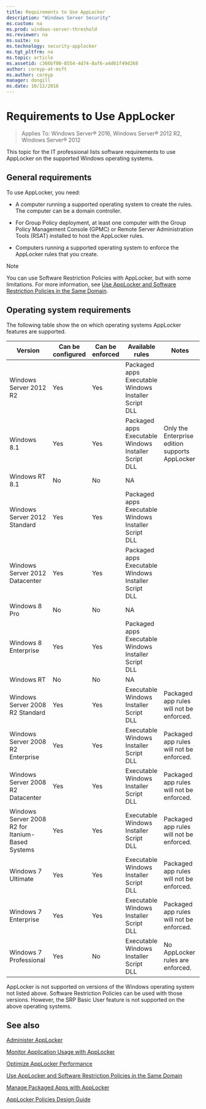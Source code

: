 ```yaml
---
title: Requirements to Use AppLocker
description: "Windows Server Security"
ms.custom: na
ms.prod: windows-server-threshold
ms.reviewer: na
ms.suite: na
ms.technology: security-applocker
ms.tgt_pltfrm: na
ms.topic: article
ms.assetid: c366bf00-8554-4d74-8af6-a4d61f49d268
author: coreyp-at-msft
ms.author: coreyp
manager: dongill
ms.date: 10/12/2016
---
```

# Requirements to Use AppLocker

>Applies To: Windows Server&reg; 2016, Windows Server&reg; 2012 R2, Windows Server&reg; 2012

This topic for the IT professional lists software requirements to use AppLocker on the supported Windows operating systems.

## General requirements
To use AppLocker, you need:

-   A computer running a supported operating system to create the rules. The computer can be a domain controller.

-   For Group Policy deployment, at least one computer with the Group Policy Management Console (GPMC) or Remote Server Administration Tools (RSAT) installed to host the AppLocker rules.

-   Computers running a supported operating system to enforce the AppLocker rules that you create.

> [!NOTE]
> You can use Software Restriction Policies with AppLocker, but with some limitations. For more information, see [Use AppLocker and Software Restriction Policies in the Same Domain](../manage/Use-AppLocker-and-Software-Restriction-Policies-in-the-Same-Domain.md).

## Operating system requirements
The following table show the on which operating systems AppLocker features are supported.

|Version|Can be configured|Can be enforced|Available rules|Notes|
|------|-----------|----------|----------|-----|
| Windows Server 2012 R2 |Yes|Yes|Packaged apps<br />Executable<br />Windows Installer<br />Script<br />DLL||
|Windows 8.1|Yes|Yes|Packaged apps<br />Executable<br />Windows Installer<br />Script<br />DLL|Only the Enterprise edition supports AppLocker|
|Windows RT 8.1|No|No|NA||
|Windows Server 2012 Standard|Yes|Yes|Packaged apps<br />Executable<br />Windows Installer<br />Script<br />DLL||
|Windows Server 2012 Datacenter|Yes|Yes|Packaged apps<br />Executable<br />Windows Installer<br />Script<br />DLL||
|Windows 8 Pro|No|No|NA||
|Windows 8 Enterprise|Yes|Yes|Packaged apps<br />Executable<br />Windows Installer<br />Script<br />DLL||
|Windows RT|No|No|NA||
| Windows Server 2008 R2 Standard |Yes|Yes|Executable<br />Windows Installer<br />Script<br />DLL|Packaged app rules will not be enforced.|
| Windows Server 2008 R2 Enterprise |Yes|Yes|Executable<br />Windows Installer<br />Script<br />DLL|Packaged app rules will not be enforced.|
| Windows Server 2008 R2 Datacenter |Yes|Yes|Executable<br />Windows Installer<br />Script<br />DLL|Packaged app rules will not be enforced.|
| Windows Server 2008 R2 for Itanium-Based Systems |Yes|Yes|Executable<br />Windows Installer<br />Script<br />DLL|Packaged app rules will not be enforced.|
|Windows 7 Ultimate|Yes|Yes|Executable<br />Windows Installer<br />Script<br />DLL|Packaged app rules will not be enforced.|
|Windows 7 Enterprise|Yes|Yes|Executable<br />Windows Installer<br />Script<br />DLL|Packaged app rules will not be enforced.|
|Windows 7 Professional|Yes|No|Executable<br />Windows Installer<br />Script<br />DLL|No AppLocker rules are enforced.|

AppLocker is not supported on versions of the Windows operating system not listed above. Software Restriction Policies can be used with those versions. However, the SRP Basic User feature is not supported on the above operating systems.

## See also
[Administer AppLocker](../manage/Administer-AppLocker.md)

[Monitor Application Usage with AppLocker](../manage/Monitor-Application-Usage-with-AppLocker.md)

[Optimize AppLocker Performance](../manage/Optimize-AppLocker-Performance.md)

[Use AppLocker and Software Restriction Policies in the Same Domain](../manage/Use-AppLocker-and-Software-Restriction-Policies-in-the-Same-Domain.md)

[Manage Packaged Apps with AppLocker](../manage/Manage-Packaged-Apps-with-AppLocker.md)

[AppLocker Policies Design Guide](../design/AppLocker-Policies-Design-Guide.md)


